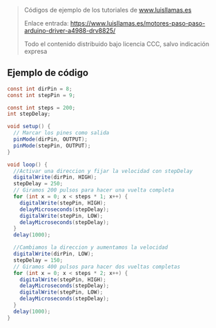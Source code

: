 > Códigos de ejemplo de los tutoriales de www.luisllamas.es
>
> Enlace entrada: https://www.luisllamas.es/motores-paso-paso-arduino-driver-a4988-drv8825/
>
> Todo el contenido distribuido bajo licencia CCC, salvo indicación expresa

## Ejemplo de código
```csharp
const int dirPin = 8;
const int stepPin = 9;

const int steps = 200;
int stepDelay;

void setup() {
  // Marcar los pines como salida
  pinMode(dirPin, OUTPUT);
  pinMode(stepPin, OUTPUT);
}

void loop() {
  //Activar una direccion y fijar la velocidad con stepDelay
  digitalWrite(dirPin, HIGH);
  stepDelay = 250;
  // Giramos 200 pulsos para hacer una vuelta completa
  for (int x = 0; x < steps * 1; x++) {
    digitalWrite(stepPin, HIGH);
    delayMicroseconds(stepDelay);
    digitalWrite(stepPin, LOW);
    delayMicroseconds(stepDelay);
  }
  delay(1000);

  //Cambiamos la direccion y aumentamos la velocidad
  digitalWrite(dirPin, LOW);
  stepDelay = 150;
  // Giramos 400 pulsos para hacer dos vueltas completas
  for (int x = 0; x < steps * 2; x++) {
    digitalWrite(stepPin, HIGH);
    delayMicroseconds(stepDelay);
    digitalWrite(stepPin, LOW);
    delayMicroseconds(stepDelay);
  }
  delay(1000);
}
```


